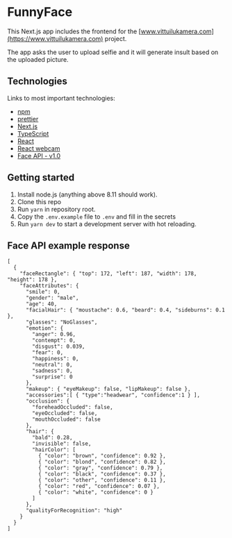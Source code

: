 # FunnyFace

This Next.js app includes the frontend for the [www.vittuilukamera.com](https://www.vittuilukamera.com) project.

The app asks the user to upload selfie and it will generate insult based on the uploaded picture.

## Technologies

Links to most important technologies:

- [npm](https://docs.npmjs.com/)
- [prettier](https://prettier.io/)
- [Next.js](https://nextjs.org/)
- [TypeScript](https://www.typescriptlang.org/)
- [React](https://reactjs.org/)
- [React webcam](https://www.npmjs.com/package/react-webcam)
- [Face API - v1.0](https://westus.dev.cognitive.microsoft.com/docs/services/563879b61984550e40cbbe8d/operations/563879b61984550f30395236)

## <a name="installation"></a> Getting started

1. Install node.js (anything above 8.11 should work).
2. Clone this repo
3. Run `yarn` in repository root.
4. Copy the `.env.example` file to `.env` and fill in the secrets
5. Run `yarn dev` to start a development server with hot reloading.

## Face API example response

```
[
  {
    "faceRectangle": { "top": 172, "left": 187, "width": 178, "height": 178 },
    "faceAttributes": {
      "smile": 0,
      "gender": "male",
      "age": 40,
      "facialHair": { "moustache": 0.6, "beard": 0.4, "sideburns": 0.1 },
      "glasses": "NoGlasses",
      "emotion": {
        "anger": 0.96,
        "contempt": 0,
        "disgust": 0.039,
        "fear": 0,
        "happiness": 0,
        "neutral": 0,
        "sadness": 0,
        "surprise": 0
      },
      "makeup": { "eyeMakeup": false, "lipMakeup": false },
      "accessories":[ { "type":"headwear", "confidence":1 } ],
      "occlusion": {
        "foreheadOccluded": false,
        "eyeOccluded": false,
        "mouthOccluded": false
      },
      "hair": {
        "bald": 0.28,
        "invisible": false,
        "hairColor": [
          { "color": "brown", "confidence": 0.92 },
          { "color": "blond", "confidence": 0.82 },
          { "color": "gray", "confidence": 0.79 },
          { "color": "black", "confidence": 0.37 },
          { "color": "other", "confidence": 0.11 },
          { "color": "red", "confidence": 0.07 },
          { "color": "white", "confidence": 0 }
        ]
      },
      "qualityForRecognition": "high"
    }
  }
]
```
